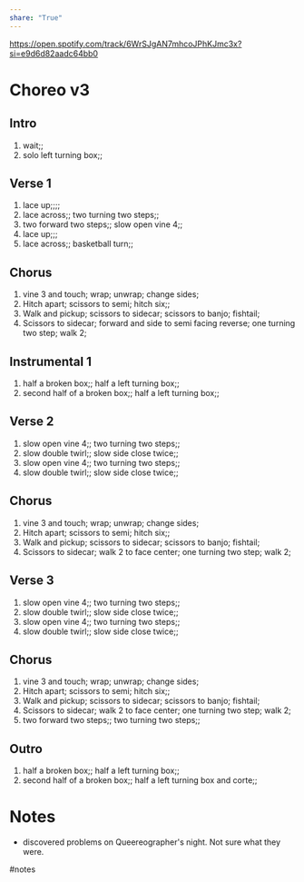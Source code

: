 ```yaml
---  
share: "True"  
---  
```

  
https://open.spotify.com/track/6WrSJgAN7mhcoJPhKJmc3x?si=e9d6d82aadc64bb0  
# Choreo v3  
## Intro  
1. wait;;  
2. solo left turning box;;  
## Verse 1  
1. lace up;;;;  
2. lace across;; two turning two steps;;  
3. two forward two steps;; slow open vine 4;;  
4. lace up;;;  
5. lace across;; basketball turn;;  
## Chorus   
1. vine 3 and touch; wrap; unwrap; change sides;  
2. Hitch apart; scissors to semi; hitch six;;  
3. Walk and pickup; scissors to sidecar; scissors to banjo; fishtail;  
4. Scissors to sidecar; forward and side to semi facing reverse; one turning two step; walk 2;  
## Instrumental 1  
1. half a broken box;; half a left turning box;;  
2. second half of a broken box;; half a left turning box;;  
## Verse 2  
1. slow open vine 4;; two turning two steps;;  
2. slow double twirl;; slow side close twice;;  
3. slow open vine 4;; two turning two steps;;  
4. slow double twirl;; slow side close twice;;  
## Chorus   
1. vine 3 and touch; wrap; unwrap; change sides;   
2. Hitch apart; scissors to semi; hitch six;;  
3. Walk and pickup; scissors to sidecar; scissors to banjo; fishtail;  
4. Scissors to sidecar; walk 2 to face center; one turning two step; walk 2;  
## Verse 3  
1. slow open vine 4;; two turning two steps;;  
2. slow double twirl;; slow side close twice;;  
3. slow open vine 4;; two turning two steps;;  
4. slow double twirl;; slow side close twice;;  
## Chorus  
1. vine 3 and touch; wrap; unwrap; change sides;  
2. Hitch apart; scissors to semi; hitch six;;  
3. Walk and pickup; scissors to sidecar; scissors to banjo; fishtail;  
4. Scissors to sidecar; walk 2 to face center; one turning two step; walk 2;  
5. two forward two steps;; two turning two steps;;  
## Outro  
1.  half a broken box;; half a left turning box;;  
2. second half of a broken box;; half a left turning box and corte;;  
  
# Notes  
- discovered problems on Queereographer's night. Not sure what they were.   
  
#notes 
